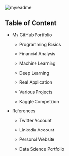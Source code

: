 ![myreadme](https://user-images.githubusercontent.com/70707092/95544092-d0b72880-09bf-11eb-90f7-bdca493307f7.png)

## Table of Content

- My GitHub Portfolio

  - Programming Basics
  
  - Financial Analysis
  
  - Machine Learning
  
  - Deep Learning
  
  - Real Application
  
  - Various Projects
  
  - Kaggle Competition
  
  

- References

    - Twitter Account
    
    - Linkedin Account
    
    - Personal Website
    
    - Data Science Portfolio